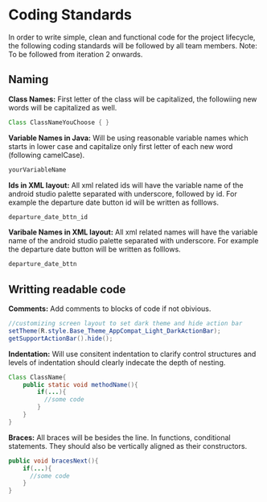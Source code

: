 # Coding Standards
In order to write simple, clean and functional code for the project lifecycle, the following coding standards will be followed by all team members. 
Note: To be followed from iteration 2 onwards.

## Naming
**Class Names:** First letter of the class will be capitalized, the followiing new words will be capitalized as well.
```java
Class ClassNameYouChoose { }
```

**Variable Names in Java:** Will be using reasonable variable names which starts in lower case and capitalize only first letter of each new word (following camelCase).
```java
yourVariableName 
```

**Ids in XML layout:** All xml related ids will have the variable name of the android studio palette separated with underscore, followed by id. For example the departure date button id will be written as folllows.
```xml
departure_date_bttn_id
```

**Varibale Names in XML layout:** All xml related names will have the variable name of the android studio palette separated with underscore. For example the departure date button  will be written as folllows.
```xml
departure_date_bttn
```



## Writting readable code
**Comments:** Add comments to blocks of code if not obivious.
```java
//customizing screen layout to set dark theme and hide action bar
setTheme(R.style.Base_Theme_AppCompat_Light_DarkActionBar); 
getSupportActionBar().hide(); 
```

**Indentation:** Will use consitent indentation to clarify control structures and levels of indentation should clearly indecate the depth of nesting.
```java
Class ClassName{
    public static void methodName(){
        if(...){
          //some code
        }
    }
}
```

**Braces:** All braces will be besides the line. In functions, conditional statements. They should also be vertically aligned as their constructors.
```java
public void bracesNext(){
    if(...){
      //some code
    }
}
```
